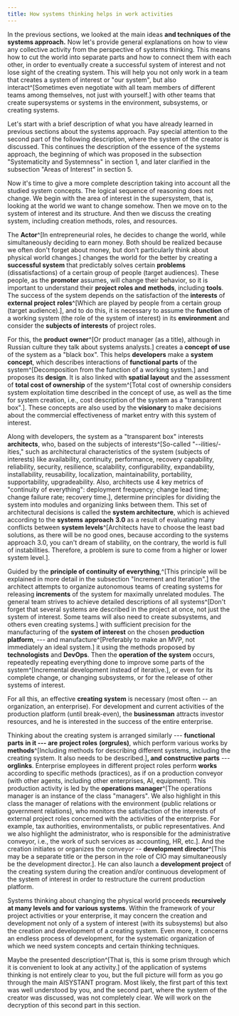 ```yaml
---
title: How systems thinking helps in work activities
---
```


In the previous sections, we looked at the main ideas **and techniques of the systems approach.** Now let's provide general explanations on how to view any collective activity from the perspective of systems thinking. This means how to cut the world into separate parts and how to connect them with each other, in order to eventually create a successful system of interest and not lose sight of the creating system. This will help you not only work in a team that creates a system of interest or "our system", but also interact^[Sometimes even negotiate with all team members of different teams among themselves, not just with yourself.] with other teams that create supersystems or systems in the environment, subsystems, or creating systems.

Let's start with a brief description of what you have already learned in previous sections about the systems approach. Pay special attention to the second part of the following description, where the system of the creator is discussed. This continues the description of the essence of the systems approach, the beginning of which was proposed in the subsection "Systematicity and Systemness" in section 1, and later clarified in the subsection "Areas of Interest" in section 5.

Now it's time to give a more complete description taking into account all the studied system concepts. The logical sequence of reasoning does not change. We begin with the area of interest in the supersystem, that is, looking at the world we want to change somehow. Then we move on to the system of interest and its structure. And then we discuss the creating system, including creation methods, roles, and resources.

The **Actor**^[In entrepreneurial roles, he decides to change the world, while simultaneously deciding to earn money. Both should be realized because we often don't forget about money, but don't particularly think about physical world changes.] changes the world for the better by creating a **successful system** that predictably solves certain **problems** (dissatisfactions) of a certain group of people (target audiences). These people, as the **promoter** assumes, will change their behavior, so it is important to understand their **project roles and** **methods**, including **tools**. The success of the system depends on the satisfaction of the **interests** of **external project** **roles**^[Which are played by people from a certain group (target audience).], and to do this, it is necessary to assume the **function** of a working system (the role of the system of interest) in its **environment** and consider the **subjects of interests** of project roles.

For this, the **product** **owner**^[Or product manager (as a title), although in Russian culture they talk about systems analysts.] creates a **concept of use** of the system as a "black box". This helps **developers** make a **system concept**, which describes interactions of **functional parts** of the system^[Decomposition from the function of a working system.] and proposes its **design**. It is also linked with **spatial layout** and the assessment of **total cost of ownership** of the system^[Total cost of ownership considers system exploitation time described in the concept of use, as well as the time for system creation, i.e., cost description of the system as a "transparent box".]. These concepts are also used by the **visionary** to make decisions about the commercial effectiveness of market entry with this system of interest.

Along with developers, the system as a "transparent box" interests **architects**, who, based on the subjects of interests^[So-called "--ilities/-ities," such as architectural characteristics of the system (subjects of interests) like availability, continuity, performance, recovery capability, reliability, security, resilience, scalability, configurability, expandability, installability, reusability, localization, maintainability, portability, supportability, upgradeability. Also, architects use 4 key metrics of "continuity of everything": deployment frequency; change lead time; change failure rate; recovery time.], determine principles for dividing the system into modules and organizing links between them. This set of architectural decisions is called the **system architecture**, which is achieved according to the **systems** **approach** **3.0** as a result of evaluating many conflicts between **system levels**^[Architects have to choose the least bad solutions, as there will be no good ones, because according to the systems approach 3.0, you can't dream of stability, on the contrary, the world is full of instabilities. Therefore, a problem is sure to come from a higher or lower system level.].

Guided by the **principle of continuity of everything**,^[This principle will be explained in more detail in the subsection "Increment and Iteration".] the architect attempts to organize autonomous teams of creating systems for releasing **increments** of the system for maximally unrelated modules. The general team strives to achieve detailed descriptions of all systems^[Don't forget that several systems are described in the project at once, not just the system of interest. Some teams will also need to create subsystems, and others even creating systems.] with sufficient precision for the manufacturing of the **system of interest** on the chosen **production platform**, --- and manufacture^[Preferably to make an MVP, not immediately an ideal system.] it using the methods proposed by **technologists** and **DevOps**. Then the **operation of the system** occurs, repeatedly repeating everything done to improve some parts of the system^[Incremental development instead of iterative.], or even for its complete change, or changing subsystems, or for the release of other systems of interest.

For all this, an effective **creating system** is necessary (most often -- an organization, an enterprise). For development and current activities of the production platform (until break-even), the **businessman** attracts investor resources, and he is interested in the success of the entire enterprise.

Thinking about the creating system is arranged similarly --- **functional parts** **in it --- are** **project roles** **(orgrules)**, which perform various works by **methods**^[Including methods for describing different systems, including the creating system. It also needs to be described.]**, and** **constructive parts** --- **orglinks**. Enterprise employees in different project roles perform **works** according to specific methods (practices), as if on a production conveyor (with other agents, including other enterprises, AI, equipment). This production activity is led by the **operations manager**^[The operations manager is an instance of the class "managers". We also highlight in this class the manager of relations with the environment (public relations or government relations), who monitors the satisfaction of the interests of external project roles concerned with the activities of the enterprise. For example, tax authorities, environmentalists, or public representatives. And we also highlight the administrator, who is responsible for the administrative conveyor, i.e., the work of such services as accounting, HR, etc.]. And the creation initiates or organizes the conveyor -- **development director**^[This may be a separate title or the person in the role of CIO may simultaneously be the development director.]. He can also launch a **development project** of the creating system during the creation and/or continuous development of the system of interest in order to restructure the current production platform.

Systems thinking about changing the physical world proceeds **recursively at many levels and for various systems**. Within the framework of your project activities or your enterprise, it may concern the creation and development not only of a system of interest (with its subsystems) but also the creation and development of a creating system. Even more, it concerns an endless process of development, for the systematic organization of which we need system concepts and certain thinking techniques.

Maybe the presented description^[That is, this is some prism through which it is convenient to look at any activity.] of the application of systems thinking is not entirely clear to you, but the full picture will form as you go through the main AISYSTANT program. Most likely, the first part of this text was well understood by you, and the second part, where the system of the creator was discussed, was not completely clear. We will work on the decryption of this second part in this section.